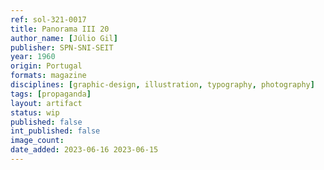 ```yaml
---
ref: sol-321-0017
title: Panorama III 20
author_name: [Júlio Gil]
publisher: SPN-SNI-SEIT
year: 1960
origin: Portugal
formats: magazine
disciplines: [graphic-design, illustration, typography, photography]
tags: [propaganda]
layout: artifact
status: wip
published: false
int_published: false
image_count:
date_added: 2023-06-16 2023-06-15
---
```

